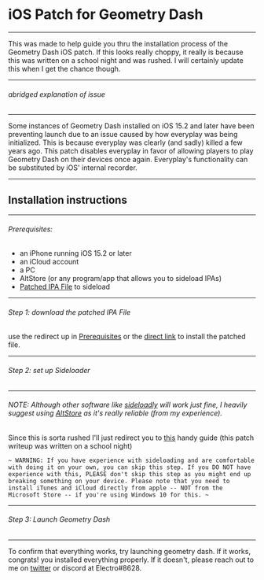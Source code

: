 # iOS Patch for Geometry Dash
---
 This was made to help guide you thru the installation process of the Geometry Dash iOS patch. If this looks really choppy, it really is because this was written on a school night and was rushed. I will certainly update this when I get the chance though.

---
###### abridged explanation of issue
---
Some instances of Geometry Dash installed on iOS 15.2 and later have been preventing launch due to an issue caused by how everyplay was being initialized. This is because everyplay was clearly (and sadly) killed a few years ago. This patch disables everyplay in favor of allowing players to play Geometry Dash on their devices once again. Everyplay's functionality can be substituted by iOS' internal recorder.

---
## Installation instructions
---
###### Prerequisites: 
- an iPhone running iOS 15.2 or later
- an iCloud account
- a PC
- AltStore (or any program/app that allows you to sideload IPAs)
- [Patched IPA File](https://drive.protonmail.com/urls/V73JMQK7JW#cqK8ES6v3sAp) to sideload
- ---
###### Step 1: download the patched IPA File
use the redirect up in [Prerequisites](#Prerequisites) or the [direct link](https://github.com/ElectroFlameOfficial/gd-ios-tools/releases/download/iOS-Patch-Prerelease/2.1-iOS-fix.ipa) to install the patched file.

---
###### Step 2: set up Sideloader
---
###### NOTE: Although other software like [sideloadly](https://sideloadly.io/) will work just fine, I heavily suggest using [AltStore](https://altstore.io) as it's really reliable (from my experience).

Since this is sorta rushed I'll just redirect you to [this](https://beebom.com/how-sideload-apps-iphone/) handy guide (this patch writeup was written on a school night)

`~ WARNING: If you have experience with sideloading and are comfortable with doing it on your own, you can skip this step. If you DO NOT have experience with this, PLEASE don't skip this step as you might end up breaking something on your device. Please note that you need to install iTunes and iCloud directly from apple -- NOT from the Microsoft Store -- if you're using Windows 10 for this. ~`

---

###### Step 3: Launch Geometry Dash
---
To confirm that everything works, try launching geometry dash. If it works, congrats! you installed everything properly. If it doesn't, please reach out to me on [twitter](https://twitter.com/poweredbyelectr) or discord at Electro#8628.
